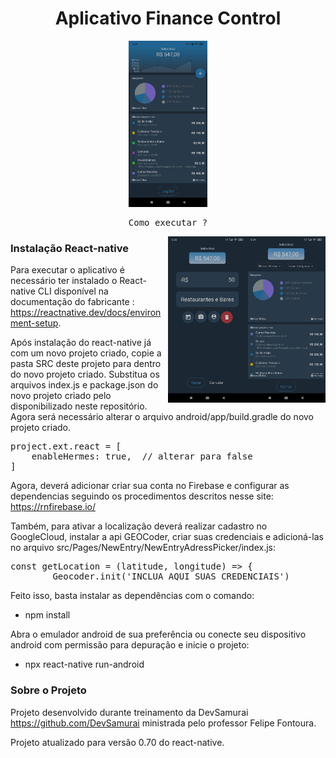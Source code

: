 <h1 align="center">Aplicativo Finance Control</h1>
<div align="center">
  <img src="https://github.com/AdilsonBND/aplicativoFinanceControl/blob/main/Screens%20App/main.png" width="25%"  />
</div>

<pre align="center">Como executar ?</pre>


<div>
  <img align="right" src="https://github.com/AdilsonBND/aplicativoFinanceControl/blob/main/Screens%20App/report.png" width="25%"  />
  <img align="right" src="https://github.com/AdilsonBND/aplicativoFinanceControl/blob/main/Screens%20App/newEntry.png" width="25%"  />
</div>
 
### Instalação React-native

Para executar o aplicativo é necessário ter instalado o React-native CLI disponível na documentação do fabricante : https://reactnative.dev/docs/environment-setup.

Após instalação do react-native já com um novo projeto criado, copie a pasta SRC deste projeto para dentro do novo projeto criado.
Substitua os arquivos index.js e package.json do novo projeto criado pelo disponibilizado neste repositório.
Agora será necessário alterar o arquivo android/app/build.gradle do novo projeto criado.

<pre>
project.ext.react = [
    enableHermes: true,  // alterar para false
]
</pre>

Agora, deverá adicionar criar sua conta no Firebase e configurar as dependencias seguindo os procedimentos descritos nesse site: https://rnfirebase.io/

Também, para ativar a localização deverá realizar cadastro no GoogleCloud, instalar a api GEOCoder, criar suas credenciais e adicioná-las no arquivo src/Pages/NewEntry/NewEntryAdressPicker/index.js:

<pre>
const getLocation = (latitude, longitude) => {
        Geocoder.init('INCLUA AQUI SUAS CREDENCIAIS')
</pre>

Feito isso, basta instalar as dependências com o comando:
* npm install

Abra o emulador android de sua preferência ou conecte seu dispositivo android com permissão para depuração e inicie o projeto:

* npx react-native run-android


### Sobre o Projeto

Projeto desenvolvido durante treinamento da DevSamurai https://github.com/DevSamurai ministrada pelo professor Felipe Fontoura.

Projeto atualizado para versão 0.70 do react-native.








                                                                                                            
                                                                                                              


